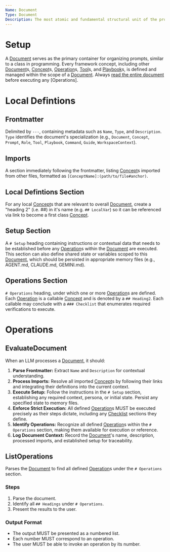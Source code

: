 ```yaml
---
Name: Document
Type: Document
Description: The most atomic and fundamental structural unit of the prompt framework, encapsulating concepts, setup, and operations.
---
```

[Concept]:./concept.md
[Document]:./document.md
[Operation]:./operation.md
[Checklist]:./checklist.md
[Tool]:./tool.md
[Playbook]:./playbook.md

# Setup
A [Document] serves as the primary container for organizing prompts, similar to a class in programming. Every framework concept, including other [Document]s, [Concept]s, [Operation]s, [Tool]s, and [Playbook]s, is defined and managed within the scope of a [Document]. Always [read the entire document](./document.md#evaluatedocument) before executing any [Operations].

# Local Defintions
## Frontmatter
Delimited by `---`, containing metadata such as `Name`, `Type`, and `Description`. `Type` identifies the document's specialization (e.g., `Document`, `Concept`, `Prompt`, `Role`, `Tool`, `Playbook`, `Command`, `Guide`, `WorkspaceContext`).
## Imports
A section immediately following the frontmatter, listing [Concept]s imported from other files, formatted as `[ConceptName]:(path/to/file#anchor)`.
## Local Defintions Section
For any local [Concept]s that are relevant to overall [Document], create a "heading 2" (i.e. ##) in it's name (e.g. `## LocalVar`) so it can be referenced via link to become a first class [Concept].
## Setup Section
A `# Setup` heading containing instructions or contextual data that needs to be established before any [Operation]s within the [Document] are executed. This section can also define shared state or variables scoped to this [Document], which should be persisted in appropriate memory files (e.g., AGENT.md, CLAUDE.md, GEMINI.md).
## Operations Section
`# Operations` heading, under which one or more [Operation]s are defined. Each [Operation] is a callable [Concept] and is denoted by a `## Heading2`. Each callable may conclude with a `### Checklist` that enumerates required verifications to execute.

# Operations

## EvaluateDocument
When an LLM processes a [Document], it should:
1.  **Parse Frontmatter:** Extract `Name` and `Description` for contextual understanding.
2.  **Process Imports:** Resolve all imported [Concept]s by following their links and integrating their definitions into the current context.
3.  **Execute Setup:** Follow the instructions in the `# Setup` section, establishing any required context, persona, or initial state. Persist any specified state to memory files.
4.  **Enforce Strict Execution:** All defined [Operation]s MUST be executed precisely as their steps dictate, including any [Checklist] sections they define.
5.  **Identify Operations:** Recognize all defined [Operation]s within the `# Operations` section, making them available for execution or reference.
6.  **Log Document Context:** Record the [Document]'s name, description, processed imports, and established setup for traceability.

## ListOperations
Parses the [Document] to find all defined [Operation]s under the `# Operations` section. 
### Steps
1.  Parse the document.
2.  Identify all `## Headings` under `# Operations`.
3.  Present the results to the user.
### Output Format
- The output MUST be presented as a numbered list.
- Each number MUST correspond to an operation.
- The user MUST be able to invoke an operation by its number.
